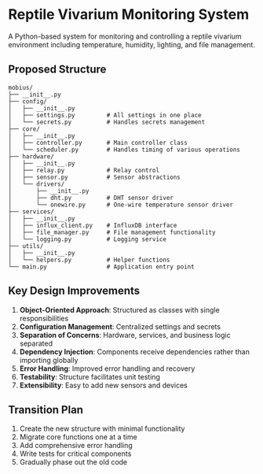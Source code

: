 # Reptile Vivarium Monitoring System

A Python-based system for monitoring and controlling a reptile vivarium environment including temperature, humidity, lighting, and file management.

## Proposed Structure

```
mobius/
├── __init__.py
├── config/
│   ├── __init__.py
│   ├── settings.py         # All settings in one place
│   └── secrets.py          # Handles secrets management
├── core/
│   ├── __init__.py
│   ├── controller.py       # Main controller class
│   └── scheduler.py        # Handles timing of various operations
├── hardware/
│   ├── __init__.py
│   ├── relay.py            # Relay control
│   ├── sensor.py           # Sensor abstractions
│   └── drivers/
│       ├── __init__.py
│       ├── dht.py          # DHT sensor driver
│       └── onewire.py      # One-wire temperature sensor driver
├── services/
│   ├── __init__.py
│   ├── influx_client.py    # InfluxDB interface
│   ├── file_manager.py     # File management functionality
│   └── logging.py          # Logging service
├── utils/
│   ├── __init__.py
│   └── helpers.py          # Helper functions
└── main.py                 # Application entry point
```

## Key Design Improvements

1. **Object-Oriented Approach**: Structured as classes with single responsibilities
2. **Configuration Management**: Centralized settings and secrets
3. **Separation of Concerns**: Hardware, services, and business logic separated
4. **Dependency Injection**: Components receive dependencies rather than importing globally
5. **Error Handling**: Improved error handling and recovery
6. **Testability**: Structure facilitates unit testing
7. **Extensibility**: Easy to add new sensors and devices

## Transition Plan

1. Create the new structure with minimal functionality
2. Migrate core functions one at a time
3. Add comprehensive error handling
4. Write tests for critical components
5. Gradually phase out the old code
